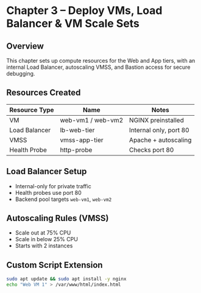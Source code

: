 # Chapter 3 – Deploy VMs, Load Balancer & VM Scale Sets

## Overview
This chapter sets up compute resources for the Web and App tiers, with an internal Load Balancer, autoscaling VMSS, and Bastion access for secure debugging.

## Resources Created

| Resource Type       | Name              | Notes                     |
|---------------------|-------------------|---------------------------|
| VM                  | web-vm1 / web-vm2 | NGINX preinstalled        |
| Load Balancer       | lb-web-tier       | Internal only, port 80    |
| VMSS                | vmss-app-tier     | Apache + autoscaling      |
| Health Probe        | http-probe        | Checks port 80            |

## Load Balancer Setup

- Internal-only for private traffic
- Health probes use port 80
- Backend pool targets `web-vm1`, `web-vm2`

## Autoscaling Rules (VMSS)

- Scale out at 75% CPU
- Scale in below 25% CPU
- Starts with 2 instances

## Custom Script Extension

```bash
sudo apt update && sudo apt install -y nginx
echo "Web VM 1" > /var/www/html/index.html
